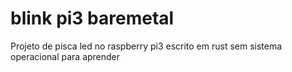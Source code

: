 # blink pi3 baremetal

Projeto de pisca led no raspberry pi3 escrito em rust sem sistema operacional para aprender
